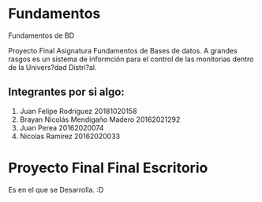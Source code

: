 # Fundamentos

Fundamentos de BD

Proyecto Final Asignatura Fundamentos de Bases de datos. A grandes rasgos es un sistema de informción para el control de las monitorias
dentro de la Univers?dad Distri?al.

## Integrantes por si algo:

1) Juan Felipe Rodriguez 20181020158
2) Brayan Nicolás Mendigaño Madero 20162021292
3) Juan Perea 20162020074
4) Nicolas Ramirez 20162020033

# Proyecto Final Final Escritorio

Es en el que se Desarrolla. :D
